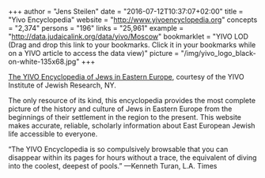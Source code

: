 +++
author = "Jens Steilen"
date = "2016-07-12T10:37:07+02:00"
title = "Yivo Encyclopedia"
website = "http://www.yivoencyclopedia.org"
concepts = "2,374"
persons = "196"
links = "25,961"
example = "http://data.judaicalink.org/data/yivo/Moscow"
bookmarklet = "YIVO LOD (Drag and drop this link to your bookmarks. Click it in your bookmarks while on a YIVO article to access the data view)"
picture = "/img/yivo_logo_black-on-white-135x68.jpg"
+++

<a href="http://www.yivoencyclopedia.org/">The YIVO Encyclopedia of Jews in Eastern Europe</a>, courtesy of the YIVO Institute of Jewish Research, NY.

The only resource of its kind, this encyclopedia provides the most complete picture of the history and culture of Jews in Eastern Europe from the beginnings of their settlement in the region to the present. This website makes accurate, reliable, scholarly information about East European Jewish life accessible to everyone.

“The YIVO Encyclopedia is so compulsively browsable that you can disappear within its pages for hours without a trace, the equivalent of diving into the coolest, deepest of pools.” —Kenneth Turan, L.A. Times